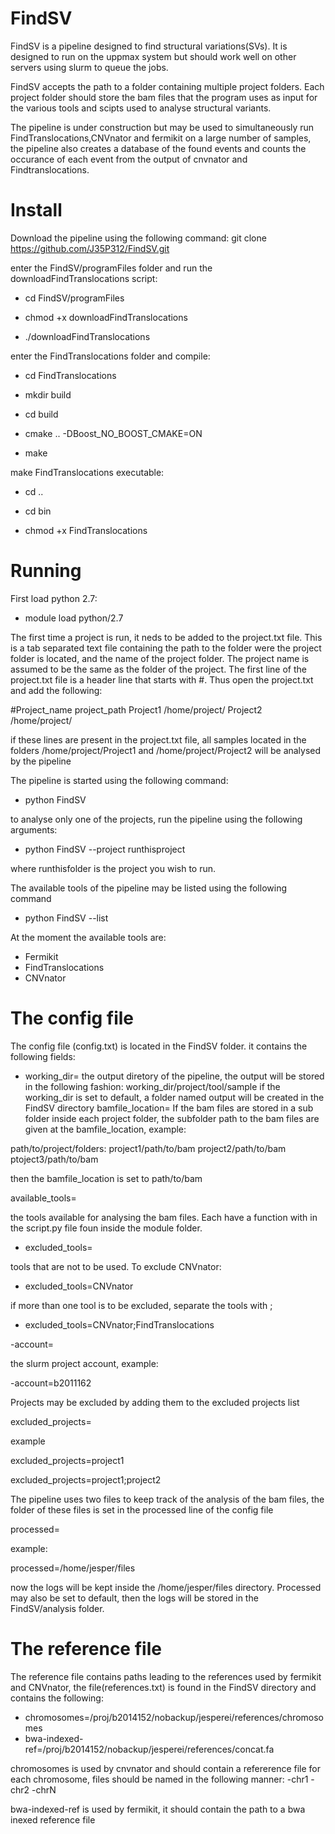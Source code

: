 # FindSV
FindSV is a pipeline designed to find structural variations(SVs). It is designed to run on the uppmax system but should work well on other servers using slurm to queue the jobs. 

FindSV accepts the path to a folder containing multiple project folders. Each project folder should store the bam files that the program uses as input for the various tools and scipts used to analyse structural variants.

The pipeline is under construction but may be used to simultaneously run FindTranslocations,CNVnator and fermikit on a large number of samples, the pipeline also creates a database of the found events and counts the occurance of each event from the output of cnvnator and Findtranslocations.


Install
=======
Download the pipeline using the following command:
git clone https://github.com/J35P312/FindSV.git

enter the FindSV/programFiles folder and run the downloadFindTranslocations script:

- cd FindSV/programFiles

- chmod +x downloadFindTranslocations

- ./downloadFindTranslocations

enter the FindTranslocations folder and compile:

- cd FindTranslocations

- mkdir build

- cd build

- cmake .. -DBoost_NO_BOOST_CMAKE=ON

- make

make FindTranslocations executable:

- cd ..

- cd bin

- chmod +x FindTranslocations


Running
========
First load python 2.7:

- module load python/2.7


The first time a project is run, it neds to be added to the project.txt file. This is a tab separated text file containing the path to the folder were the project folder is located, and the name of the project folder. The project name is assumed to be the same as the folder of the project. The first line of the project.txt file is a header line that starts with #. Thus open the project.txt and add the following:


#Project_name   project_path
Project1  /home/project/
Project2  /home/project/


if these lines are present in the project.txt file, all samples located in the folders /home/project/Project1 and
/home/project/Project2 will be analysed by the pipeline


The pipeline is started using the following command:

- python FindSV


to analyse only one of the projects, run the pipeline using the following arguments:


- python FindSV --project runthisproject


where runthisfolder is the project you wish to run.

The available tools of the pipeline may be listed using the following command
- python FindSV --list

At the moment the available tools are:
- Fermikit
- FindTranslocations
- CNVnator



The config file
================
The config file (config.txt) is located in the FindSV folder. it contains the following fields:

- working_dir=
the output diretory of the pipeline, the output will be stored in the following fashion:
working_dir/project/tool/sample
if the working_dir is set to default, a folder named output will be created in the FindSV directory
bamfile_location=
If the bam files are stored in a sub folder inside each project folder, the subfolder path to the bam files are given at the bamfile_location, example:

path/to/project/folders:
project1/path/to/bam
project2/path/to/bam
ptoject3/path/to/bam

then the bamfile_location is set to path/to/bam

available_tools=

the tools available for analysing the bam files. Each have a function with in the script.py file foun inside the module folder.

- excluded_tools=

tools that are not to be used. To exclude CNVnator:

- excluded_tools=CNVnator

if more than one tool is to be excluded, separate the tools with ;

- excluded_tools=CNVnator;FindTranslocations

-account=

the slurm project account, example:

-account=b2011162

Projects may be excluded by adding them to the excluded projects list

excluded_projects=

example

excluded_projects=project1

excluded_projects=project1;project2

The pipeline uses two files to keep track of the analysis of the bam files, the folder of these files is set in the processed line of the config file

processed=

example:

processed=/home/jesper/files

now the logs will be kept inside the /home/jesper/files directory. Processed may also be set to default, then the logs
will be stored in the FindSV/analysis folder.





The reference file
===================
The reference file contains paths leading to the references used by fermikit and CNVnator, the file(references.txt) is found in the FindSV directory and contains the following:

- chromosomes=/proj/b2014152/nobackup/jesperei/references/chromosomes
- bwa-indexed-ref=/proj/b2014152/nobackup/jesperei/references/concat.fa

chromosomes is used by cnvnator and should contain a refererence file for each chromosome, files should be named in the following manner:
-chr1
-chr2
-chrN

bwa-indexed-ref is used by fermikit, it should contain the path to a bwa inexed reference file


